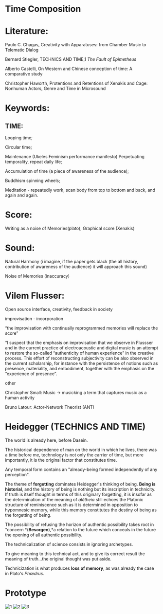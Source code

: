 # Time Composition

# Literature:

Paulo C. Chagas, Creativity with Apparatuses: from Chamber Music to Telematic Dialog

Bernard Stiegler, TECHNICS AND TIME,1 *The Fault of Epimetheus*

Alberto Castelli, On Western and Chinese conception of time: A comparative study

Christopher Haworth, Protentions and Retentions of Xenakis and Cage: Nonhuman Actors, Genre and Time in Microsound

# Keywords:

## TIME:

Looping time; 

Circular time; 

Maintenance (Ukeles Feminism performance manifesto) Perpetuating temporality, repeat daily life; 

Accumulation of time (a piece of awareness of the audience);

Buddhism spinning wheels;

Meditation - repeatedly work, scan body from top to bottom and back, and again and again.

# Score:

Writing as a noise of Memories(plato), Graphical score (Xenakis)

# Sound:

Natural Harmony (i imagine, if the paper gets black (the all history, contribution of awareness of the audience) it will approach this sound)

Noise of Memories (inaccuracy)

# Vilem Flusser:

Open source interface, creativity, feedback in society

improvisation - incorporation

“the improvisation with continually reprogrammed memories will replace the score”

“I suspect that the emphasis on improvisation that we observe in Flussser and in the current practice of electroacoustic and digital music is an attempt to restore the so-called “authenticity of human experience” in the creative process. This effort of reconstructing subjectivity can be also observed in the current scholarship, for instance with the persistence of notions such as presence, materiality, and embodiment, together with the emphasis on the “experience of presence”.

other

Christopher Small: Music → musicking  a term that captures music as a human activity

Bruno Latour: Actor-Network Theorist (ANT)

# Heidegger (TECHNICS AND TIME)

The world is already here, before Dasein.

The historical dependence of man on the world in which he lives, there was a time before me, technology is not only the carrier of time, but more importantly, it is the original factor that constitutes time.

Any temporal form contains an "already-being formed independently of any perception".

The theme of **forgetting** dominates Heidegger's thinking of being. **Being is historial**, and the history of being is nothing but its inscription in technicity. If truth is itself thought in terms of this originary forgetting, it is insofar as the determination of the meaning of *alêtheia* still echoes the Platonic structure of reminiscence such as it is determined in opposition to hypomnesic memory, while this memory constitutes the destiny of being as the forgetting of being.

The possibility of refusing the horizon of authentic possibility takes root in "concern *(**Besorgen**),*a relation to the future which conceals in the future the opening of all authentic possibility. 

The technicalization of science consists in ignoring archetypes.

To give meaning to this technical act, and to give its correct result the meaning of truth...the original thought was put aside.

Technicization is what produces **loss of memory**, as was already the case in Plato's *Phœdrus.*

# Prototype
![1](https://user-images.githubusercontent.com/81091955/176518569-55ba3bca-c89c-48dd-855b-e9be9068369b.jpg)
![2](https://user-images.githubusercontent.com/81091955/176518585-9dc6bb10-ee6f-4d53-bc9c-abedb458d384.jpg)
![3](https://user-images.githubusercontent.com/81091955/176518604-09d3a850-8731-49a4-968d-8e004a3eb5bc.jpg)

